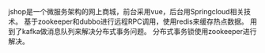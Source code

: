jshop是一个微服务架构的网上商城，前台采用vue，后台用Springcloud相关技术。
基于zookeeper和dubbo进行远程RPC调用，使用redis来缓存热点数据。
用到了kafka做消息队列来解决分布式事务问题。
分布式事务锁使用zookeeper进行解决。
